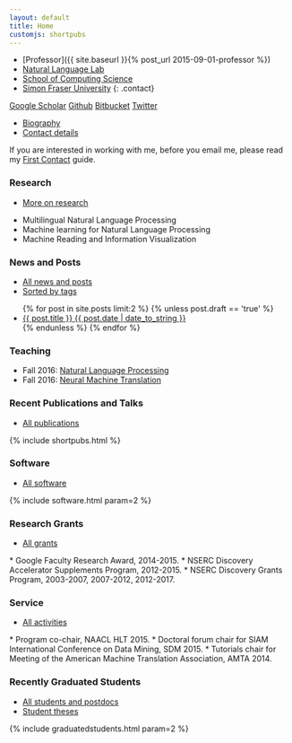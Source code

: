 ```yaml
---
layout: default
title: Home
customjs: shortpubs
---
```


* [Professor]({{ site.baseurl }}{% post_url 2015-09-01-professor %})
* [Natural Language Lab](http://natlang.cs.sfu.ca)
* [School of Computing Science](http://www.cs.sfu.ca/)
* [Simon Fraser University](http://www.sfu.ca)
{: .contact}

<p>
<div class="button-group">
    <a href="https://scholar.google.ca/citations?user=KhJJchQAAAAJ" class="button">Google Scholar</a>
    <a href="https://github.com/anoopsarkar" class="button">Github</a>
    <a href="https://bitbucket.org/sfu-natlang/" class="button">Bitbucket</a>
    <a href="https://twitter.com/anoopsarkar" class="button">Twitter</a>
</div>
</p>


<div class="more">
    <ul class="navigate">
        <li><a href="{{ site.baseurl }}/biography">Biography</a></li>
        <li><a href="{{ site.baseurl }}/contact">Contact details</a></li>
    </ul>
</div>

<p>
<div class="alert alert-info">
If you are interested in working with me, before you email me, please read my <a href="{{ site.baseurl }}/firstcontact">First Contact</a> guide.
</div>
</p>

### Research
<div class="more">
    <ul class="navigate">
        <li><a href="{{ site.baseurl }}/research">More on research</a></li>
    </ul>
</div>

* Multilingual Natural Language Processing
* Machine learning for Natural Language Processing
* Machine Reading and Information Visualization 

### News and Posts
<div class="more">
    <ul class="navigate">
        <li><a href="{{ site.baseurl }}/news">All news and posts</a></li>
        <li><a href="{{ site.baseurl }}/tags">Sorted by tags</a></li>
    </ul>
</div>

<ul class="posts">
  {% for post in site.posts limit:2 %}
    {% unless post.draft == 'true' %}
      <li>
        <a href="{{ site.baseurl }}{{ post.url }}">
          <div>
            <span class="title">{{ post.title }}</span>
            <span class="date">{{ post.date | date_to_string }}</span>
          </div>
        </a>
      </li>
    {% endunless %}
  {% endfor %}
</ul>
<!--
<p><span class="moreinfo"><a href="{{ site.baseurl }}/news">All news and posts ...</a></span></p>
-->

### Teaching
<!--
<div class="more">
    <ul class="navigate">
        <li><a href="{{ site.baseurl }}/teaching">All teaching</a></li>
    </ul>
</div>
-->

* Fall 2016: [Natural Language Processing](http://anoopsarkar.github.io/nlp-class/)
* Fall 2016: [Neural Machine Translation](http://anoopsarkar.github.io/neuralmt-class/)

### Recent Publications and Talks
<div class="more">
    <ul class="navigate">
        <li><a href="{{ site.baseurl }}/publications">All publications</a></li>
    </ul>
</div>

{% include shortpubs.html %}

### Software
<div class="more">
    <ul class="navigate">
        <li><a href="{{ site.baseurl }}/software">All software</a></li>
    </ul>
</div>

{% include software.html param=2 %}

### Research Grants
<div class="more">
    <ul class="navigate">
        <li><a href="{{ site.baseurl }}/grants">All grants</a></li>
    </ul>
</div>
* Google Faculty Research Award, 2014-2015.
* NSERC Discovery Accelerator Supplements Program, 2012-2015.
* NSERC Discovery Grants Program, 2003-2007, 2007-2012, 2012-2017.

### Service
<div class="more">
    <ul class="navigate">
        <li><a href="{{ site.baseurl }}/service">All activities</a></li>
    </ul>
</div>
* Program co-chair, NAACL HLT 2015.
* Doctoral forum chair for SIAM International Conference on Data Mining, SDM 2015.
* Tutorials chair for Meeting of the American Machine Translation Association, AMTA 2014.

### Recently Graduated Students
<div class="more">
    <ul class="navigate">
        <li><a href="{{ site.baseurl }}/people">All students and postdocs</a></li>
        <li><a href="{{ site.baseurl }}/theses">Student theses</a></li>
    </ul>
</div>

{% include graduatedstudents.html param=2 %}

